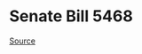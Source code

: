 # Senate Bill 5468

[Source](http://lawfilesext.leg.wa.gov/biennium/2021-22/Pdf/Bills/Senate%20Bills/5468.pdf)